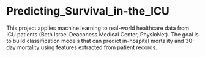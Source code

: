 # Predicting_Survival_in-the_ICU
This project applies machine learning to real-world healthcare data from ICU patients (Beth Israel Deaconess Medical Center, PhysioNet). The goal is to build classification models that can predict in-hospital mortality and 30-day mortality using features extracted from patient records.
